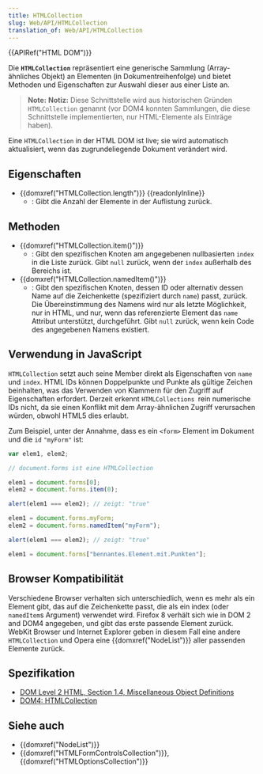 ```yaml
---
title: HTMLCollection
slug: Web/API/HTMLCollection
translation_of: Web/API/HTMLCollection
---
```

{{APIRef("HTML DOM")}}

Die **`HTMLCollection`** repräsentiert eine generische Sammlung (Array-ähnliches Objekt) an Elementen (in Dokumentreihenfolge) und bietet Methoden und Eigenschaften zur Auswahl dieser aus einer Liste an.

> **Note:** **Notiz:** Diese Schnittstelle wird aus historischen Gründen `HTMLCollection` genannt (vor DOM4 konnten Sammlungen, die diese Schnittstelle implementierten, nur HTML-Elemente als Einträge haben).

Eine `HTMLCollection` in der HTML DOM ist live; sie wird automatisch aktualisiert, wenn das zugrundeliegende Dokument verändert wird.

## Eigenschaften

- {{domxref("HTMLCollection.length")}} {{readonlyInline}}
  - : Gibt die Anzahl der Elemente in der Auflistung zurück.

## Methoden

- {{domxref("HTMLCollection.item()")}}
  - : Gibt den spezifischen Knoten am angegebenen nullbasierten `index` in die Liste zurück.
    Gibt `null` zurück, wenn der `index` außerhalb des Bereichs ist.
- {{domxref("HTMLCollection.namedItem()")}}
  - : Gibt den spezifischen Knoten, dessen ID oder alternativ dessen Name auf die Zeichenkette (spezifiziert durch `name`) passt, zurück. Die Übereinstimmung des Namens wird nur als letzte Möglichkeit, nur in HTML, und nur, wenn das referenzierte Element das `name` Attribut unterstützt, durchgeführt.
    Gibt `null` zurück, wenn kein Code des angegebenen Namens existiert.

## Verwendung in JavaScript

`HTMLCollection` setzt auch seine Member direkt als Eigenschaften von `name` und `index`. HTML IDs können Doppelpunkte und Punkte als gültige Zeichen beinhalten, was das Verwenden von Klammern für den Zugriff auf Eigenschaften erfordert. Derzeit erkennt `HTMLCollections `rein numerische IDs nicht, da sie einen Konflikt mit dem Array-ähnlichen Zugriff verursachen würden, obwohl HTML5 dies erlaubt.

Zum Beispiel, unter der Annahme, dass es ein `<form>` Element im Dokument und die `id` `"myForm"` ist:

```js
var elem1, elem2;

// document.forms ist eine HTMLCollection

elem1 = document.forms[0];
elem2 = document.forms.item(0);

alert(elem1 === elem2); // zeigt: "true"

elem1 = document.forms.myForm;
elem2 = document.forms.namedItem("myForm");

alert(elem1 === elem2); // zeigt: "true"

elem1 = document.forms["bennantes.Element.mit.Punkten"];
```

## Browser Kompatibilität

Verschiedene Browser verhalten sich unterschiedlich, wenn es mehr als ein Element gibt, das auf die Zeichenkette passt, die als ein index (oder `namedItem`s Argument) verwendet wird. Firefox 8 verhält sich wie in DOM 2 and DOM4 angegeben, und gibt das erste passende Element zurück. WebKit Browser und Internet Explorer geben in diesem Fall eine andere `HTMLCollection` und Opera eine {{domxref("NodeList")}} aller passenden Elemente zurück.

## Spezifikation

- [DOM Level 2 HTML, Section 1.4, Miscellaneous Object Definitions](http://www.w3.org/TR/DOM-Level-2-HTML/html.html#ID-75708506)
- [DOM4: HTMLCollection](http://www.w3.org/TR/domcore/#interface-htmlcollection)

## Siehe auch

- {{domxref("NodeList")}}
- {{domxref("HTMLFormControlsCollection")}}, {{domxref("HTMLOptionsCollection")}}
